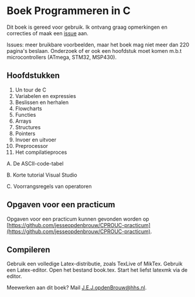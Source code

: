 # Boek Programmeren in C

Dit boek is gereed voor gebruik. Ik ontvang graag opmerkingen en correcties of maak een [issue](https://github.com/jesseopdenbrouw/book_c/issues) aan.

Issues: meer bruikbare voorbeelden, maar het boek mag niet meer dan 220 pagina's beslaan.
Onderzoek of er ook een hoofdstuk moet komen m.b.t microcontrollers (ATmega, STM32, MSP430).
## Hoofdstukken

1. Un tour de C
2. Variabelen en expressies
3. Beslissen en herhalen
4. Flowcharts
5. Functies
6. Arrays
7. Structures
8. Pointers
9. Invoer en uitvoer
10. Preprocessor
11. Het compilatieproces

A. De ASCII-code-tabel

B. Korte tutorial Visual Studio

C. Voorrangsregels van operatoren

## Opgaven voor een practicum

Opgaven voor een practicum kunnen gevonden worden op [https://github.com/jesseopdenbrouw/CPROUC-practicum](https://github.com/jesseopdenbrouw/CPROUC-practicum).

## Compileren

Gebruik een volledige Latex-distributie, zoals TexLive of MikTex. Gebruik een Latex-editor. Open het bestand book.tex. Start het liefst latexmk via de editor.

Meewerken aan dit boek? Mail [J.E.J.opdenBrouw@hhs.nl](mailto:J.E.J.opdenBrouw@hhs.nl).

